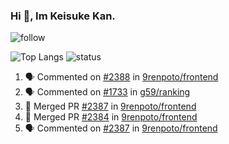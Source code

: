 ### Hi 👋, Im Keisuke Kan.

<!--
**9renpoto/9renpoto** is a ✨ _special_ ✨ repository because its `README.md` (this file) appears on your GitHub profile.

Here are some ideas to get you started:

- 🔭 I’m currently working on ...
- 🌱 I’m currently learning ...
- 👯 I’m looking to collaborate on ...
- 🤔 I’m looking for help with ...
- 💬 Ask me about ...
- 📫 How to reach me: ...
- 😄 Pronouns: ...
- ⚡ Fun fact: ...
-->

![follow](https://img.shields.io/github/followers/9renpoto?label=Follow&style=social)

![Top Langs](https://github-readme-stats.vercel.app/api/top-langs/?username=9renpoto&hide=html&layout=compact)
![status](https://github-readme-stats.vercel.app/api?username=9renpoto&show_icons=true&count_private=true&hide=issues,contribs)

<!--START_SECTION:activity-->
1. 🗣 Commented on [#2388](https://github.com/9renpoto/frontend/issues/2388) in [9renpoto/frontend](https://github.com/9renpoto/frontend)
2. 🗣 Commented on [#1733](https://github.com/g59/ranking/issues/1733) in [g59/ranking](https://github.com/g59/ranking)
3. 🎉 Merged PR [#2387](https://github.com/9renpoto/frontend/pull/2387) in [9renpoto/frontend](https://github.com/9renpoto/frontend)
4. 🎉 Merged PR [#2384](https://github.com/9renpoto/frontend/pull/2384) in [9renpoto/frontend](https://github.com/9renpoto/frontend)
5. 🗣 Commented on [#2387](https://github.com/9renpoto/frontend/issues/2387) in [9renpoto/frontend](https://github.com/9renpoto/frontend)
<!--END_SECTION:activity-->

